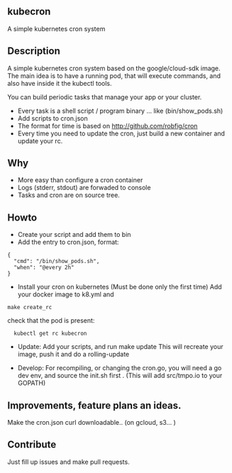 ## kubecron
A simple kubernetes cron system

## Description

A simple kubernetes cron system based on the google/cloud-sdk image. The main idea is to have a running pod, that will execute commands, and also have inside it the kubectl tools. 

You can build periodic tasks that manage your app or your cluster.

- Every task is a shell script / program binary ... like (bin/show_pods.sh)
- Add scripts to cron.json
- The format for time is based on http://github.com/robfig/cron
- Every time you need to update the cron, just build a new container and update your rc.

## Why

- More easy than configure a cron container
- Logs (stderr, stdout) are forwaded to console
- Tasks and cron are on source tree.

## Howto

- Create your script and add them to bin
- Add the entry to cron.json, format:

```
{
  "cmd": "/bin/show_pods.sh",
  "when": "@every 2h"
}
```

- Install your cron on kubernetes (Must be done only the first time)
  Add your docker image to k8.yml and 
```
make create_rc
```

  check that the pod is present:
```
  kubectl get rc kubecron
```

- Update: 
  Add your scripts, and run make update
  This will recreate your image, push it and do a rolling-update

- Develop:
  For recompiling, or changing the cron.go, you will need a go dev env, 
  and source the init.sh first . (This will add src/tmpo.io to your GOPATH)

## Improvements, feature plans an ideas.
Make the cron.json curl downloadable.. (on gcloud, s3... )

## Contribute

Just fill up issues and make pull requests. 
   
     
